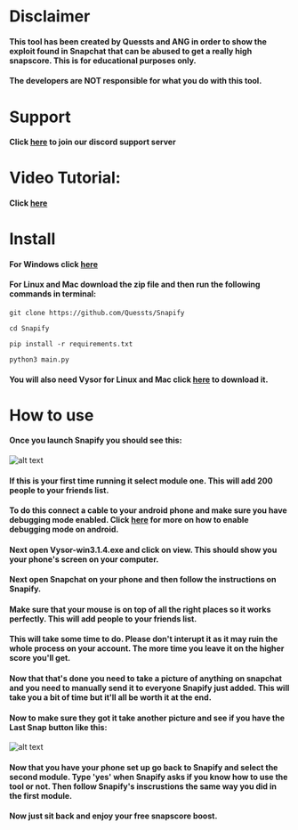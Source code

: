 # Disclaimer
#### This tool has been created by Quessts and ANG in order to show the exploit found in Snapchat that can be abused to get a really high snapscore. This is for educational purposes only.
#### The developers are NOT responsible for what you do with this tool.

# Support
#### Click [here](http://discord.link/Snapify) to join our discord support server

# Video Tutorial:
#### Click [here](https://youtu.be/vp_jK4tBMVI)

# Install

#### For Windows click [here](https://github.com/Quessts/Snapify/releases)

#### For Linux and Mac download the zip file and then run the following commands in terminal:
```
git clone https://github.com/Quessts/Snapify
```
```
cd Snapify
```
```
pip install -r requirements.txt
```
```
python3 main.py
```
#### You will also need Vysor for Linux and Mac click [here](https://www.vysor.io/download/) to download it.
# How to use
#### Once you launch Snapify you should see this:
![alt text](https://i.stack.imgur.com/9yMjH.png)

#### If this is your first time running it select module one. This will add 200 people to your friends list. 
#### To do this connect a cable to your android phone and make sure you have debugging mode enabled. Click [here](https://developer.android.com/studio/debug/dev-options) for more on how to enable debugging mode on android.
#### Next open Vysor-win3.1.4.exe and click on view. This should show you your phone's screen on your computer.
#### Next open Snapchat on your phone and then follow the instructions on Snapify. 
#### Make sure that your mouse is on top of all the right places so it works perfectly. This will add people to your friends list.
#### This will take some time to do. Please don't interupt it as it may ruin the whole process on your account. The more time you leave it on the higher score you'll get.
#### Now that that's done you need to take a picture of anything on snapchat and you need to manually send it to everyone Snapify just added. This will take you a bit of time but it'll all be worth it at the end.
#### Now to make sure they got it take another picture and see if you have the Last Snap button like this:
![alt text](https://i.stack.imgur.com/J8h8H.png)
#### Now that you have your phone set up go back to Snapify and select the second module. Type 'yes' when Snapify asks if you know how to use the tool or not. Then follow Snapify's inscrustions the same way you did in the first module. 
#### Now just sit back and enjoy your free snapscore boost.
